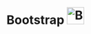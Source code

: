 # Bootstrap    <a href ="https://www.pngegg.com/en/search?q=bootstrap+Logo" target="_blank" rel="noreferrer"><img src="https://e7.pngegg.com/pngimages/439/345/png-clipart-bootstrap-logo-thumbnail-tech-companies-thumbnail.png" alt="Bootstrap" width="40" height="40"/></a>
